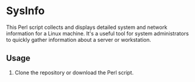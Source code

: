 # SysInfo
This Perl script collects and displays detailed system and network information for a Linux machine. It's a useful tool for system administrators to quickly gather information about a server or workstation.

## Usage

1. Clone the repository or download the Perl script.
